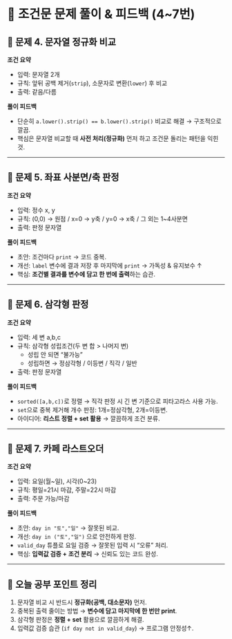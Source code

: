 # 📘 조건문 문제 풀이 & 피드백 (4~7번)

## 📝 문제 4. 문자열 정규화 비교
**조건 요약**  
- 입력: 문자열 2개  
- 규칙: 앞뒤 공백 제거(`strip`), 소문자로 변환(`lower`) 후 비교  
- 출력: 같음/다름  

**풀이 피드백**  
- 단순히 `a.lower().strip() == b.lower().strip()` 비교로 해결 → 구조적으로 깔끔.  
- 핵심은 문자열 비교할 때 **사전 처리(정규화)** 먼저 하고 조건문 돌리는 패턴을 익힌 것.  

---

## 📝 문제 5. 좌표 사분면/축 판정
**조건 요약**  
- 입력: 정수 x, y  
- 규칙: (0,0) → 원점 / x=0 → y축 / y=0 → x축 / 그 외는 1~4사분면  
- 출력: 판정 문자열  

**풀이 피드백**  
- 초안: 조건마다 `print` → 코드 중복.  
- 개선: `label` 변수에 결과 저장 후 마지막에 `print` → 가독성 & 유지보수 ↑  
- 핵심: **조건별 결과를 변수에 담고 한 번에 출력**하는 습관.  

---

## 📝 문제 6. 삼각형 판정
**조건 요약**  
- 입력: 세 변 a,b,c  
- 규칙: 삼각형 성립조건(두 변 합 > 나머지 변)  
  - 성립 안 되면 “불가능”  
  - 성립하면 → 정삼각형 / 이등변 / 직각 / 일반  
- 출력: 판정 문자열  

**풀이 피드백**  
- `sorted([a,b,c])`로 정렬 → 직각 판정 시 긴 변 기준으로 피타고라스 사용 가능.  
- `set`으로 중복 제거해 개수 판정: 1개=정삼각형, 2개=이등변.  
- 아이디어: **리스트 정렬 + set 활용** → 깔끔하게 조건 분류.  

---

## 📝 문제 7. 카페 라스트오더
**조건 요약**  
- 입력: 요일(월~일), 시각(0~23)  
- 규칙: 평일=21시 마감, 주말=22시 마감  
- 출력: 주문 가능/마감  

**풀이 피드백**  
- 초안: `day in "토","일"` → 잘못된 비교.  
- 개선: `day in ("토","일")` 으로 안전하게 판정.  
- `valid_day` 튜플로 요일 검증 → 잘못된 입력 시 “오류” 처리.  
- 핵심: **입력값 검증 + 조건 분리** → 신뢰도 있는 코드 완성.  

---

## 📌 오늘 공부 포인트 정리
1. 문자열 비교 시 반드시 **정규화(공백, 대소문자)** 먼저.  
2. 중복된 출력 줄이는 방법 → **변수에 담고 마지막에 한 번만 print**.  
3. 삼각형 판정은 **정렬 + set** 활용으로 깔끔하게 해결.  
4. 입력값 검증 습관 (`if day not in valid_day`) → 프로그램 안정성↑.  

